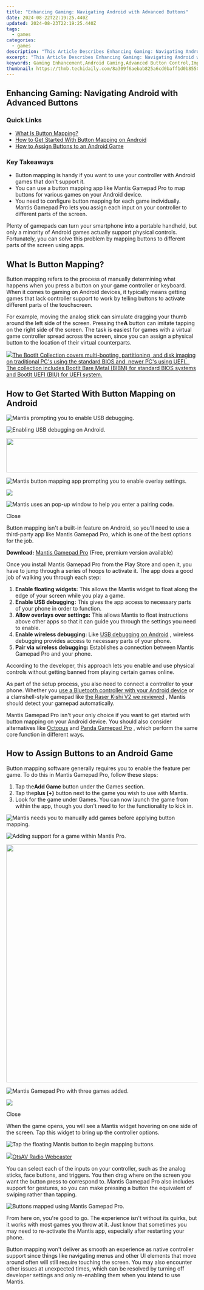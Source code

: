 ```yaml
---
title: "Enhancing Gaming: Navigating Android with Advanced Buttons"
date: 2024-08-22T22:19:25.440Z
updated: 2024-08-23T22:19:25.440Z
tags:
  - games
categories:
  - games
description: "This Article Describes Enhancing Gaming: Navigating Android with Advanced Buttons"
excerpt: "This Article Describes Enhancing Gaming: Navigating Android with Advanced Buttons"
keywords: Gaming Enhancement,Android Gaming,Advanced Button Control,Improved Mobile Gameplay,High-Performance Android,Buttons in Games,Innovative Touch Features
thumbnail: https://thmb.techidaily.com/8a309f6aebab825a6cd0baff1d0b8550d45fadce34f31fb21e5a5f2109ae3299.jpg
---
```


## Enhancing Gaming: Navigating Android with Advanced Buttons

### Quick Links

* [What Is Button Mapping?](#what-is-button-mapping)
* [How to Get Started With Button Mapping on Android](#how-to-get-started-with-button-mapping-on-android)
* [How to Assign Buttons to an Android Game](#how-to-assign-buttons-to-an-android-game)

### Key Takeaways

* Button mapping is handy if you want to use your controller with Android games that don't support it.
* You can use a button mapping app like Mantis Gamepad Pro to map buttons for various games on your Android device.
* You need to configure button mapping for each game individually. Mantis Gamepad Pro lets you assign each input on your controller to different parts of the screen.

 Plenty of gamepads can turn your smartphone into a portable handheld, but only a minority of Android games actually support physical controls. Fortunately, you can solve this problem by mapping buttons to different parts of the screen using apps.

## What Is Button Mapping?

 Button mapping refers to the process of manually determining what happens when you press a button on your game controller or keyboard. When it comes to gaming on Android devices, it typically means getting games that lack controller support to work by telling buttons to activate different parts of the touchscreen.

 For example, moving the analog stick can simulate dragging your thumb around the left side of the screen. Pressing the**A** button can imitate tapping on the right side of the screen. The task is easiest for games with a virtual game controller spread across the screen, since you can assign a physical button to the location of their virtual counterparts.

<!-- affiliate ads begin -->
<a href="https://secure.2checkout.com/order/checkout.php?PRODS=45152810&QTY=1&AFFILIATE=108875&CART=1"> <img src="https://secure.avangate.com/images/merchant/842ca578342915ccb8ae069595ba7233/products/copy_bootit-ss1_178x139.jpg" border="0">The BootIt Collection covers multi-booting, partitioning, and disk imaging on traditional PC's using the standard BIOS and  newer PC's using UEFI.   The collection includes BootIt Bare Metal (BIBM) for standard BIOS systems and BootIt UEFI (BIU) for UEFI system. 
</a>
<!-- affiliate ads end -->
## How to Get Started With Button Mapping on Android
![Mantis prompting you to enable USB debugging.](https://static1.makeuseofimages.com/wordpress/wp-content/uploads/2023/12/mantis-button-mapping-usb-debugging.png)

![Enabling USB debugging on Android.](https://static1.makeuseofimages.com/wordpress/wp-content/uploads/2023/12/android-developer-settings-usb-debugging.png)

<!-- affiliate ads begin -->
<a href="https://natural-cycles.sjv.io/c/5597632/2072200/17885" target="_top" id="2072200"><img src="//a.impactradius-go.com/display-ad/17885-2072200" border="0" alt="" width="728" height="90"/></a><img height="0" width="0" src="https://imp.pxf.io/i/5597632/2072200/17885" style="position:absolute;visibility:hidden;" border="0" />
<!-- affiliate ads end -->
![Mantis button mapping app prompting you to enable overlay settings.](https://static1.makeuseofimages.com/wordpress/wp-content/uploads/2023/12/mantis-button-mapping-allow-overlay-settings.png)

<!-- affiliate ads begin -->
<a href="https://secure.2checkout.com/order/checkout.php?PRODS=4940317&QTY=1&AFFILIATE=108875&CART=1"><img src="https://secure.avangate.com/images/merchant/333ac5d90817d69113471fbb6e531bee/sps-partnership-728x90eng.png" border="0"></a>
<!-- affiliate ads end -->
![Mantis uses an pop-up window to help you enter a pairing code.](https://static1.makeuseofimages.com/wordpress/wp-content/uploads/2023/12/mantis-overlay-settings-pair.png)

Close

 Button mapping isn't a built-in feature on Android, so you'll need to use a third-party app like Mantis Gamepad Pro, which is one of the best options for the job.

**Download:** [Mantis Gamepad Pro](https://www.anrdoezrs.net/links/7251228/type/dlg/sid/UUmuoUeUpU2031380/https://play.google.com/store/apps/details?id=app.mantispro.gamepad) (Free, premium version available)

 Once you install Mantis Gamepad Pro from the Play Store and open it, you have to jump through a series of hoops to activate it. The app does a good job of walking you through each step:

1. **Enable floating widgets:** This allows the Mantis widget to float along the edge of your screen while you play a game.
2. **Enable USB debugging:** This gives the app access to necessary parts of your phone in order to function.
3. **Allow overlays over settings:** This allows Mantis to float instructions above other apps so that it can guide you through the settings you need to enable.
4. **Enable wireless debugging:** Like [USB debugging on Android](https://www.makeuseof.com/tag/what-is-usb-debugging-mode-on-android-makeuseof-explains/) , wireless debugging provides access to necessary parts of your phone.
5. **Pair via wireless debugging:** Establishes a connection between Mantis Gamepad Pro and your phone.

 According to the developer, this approach lets you enable and use physical controls without getting banned from playing certain games online.

 As part of the setup process, you also need to connect a controller to your phone. Whether you [use a Bluetooth controller with your Android device](https://www.makeuseof.com/tag/how-to-connect-a-game-controller-to-android-for-console-like-gameplay-si/) or a clamshell-style gamepad like [the Raser Kishi V2 we reviewed](http://makeuseof.com/razer-kishi-v2-review/) , Mantis should detect your gamepad automatically.

 Mantis Gamepad Pro isn't your only choice if you want to get started with button mapping on your Android device. You should also consider alternatives like [Octopus](https://www.anrdoezrs.net/links/7251228/type/dlg/sid/UUmuoUeUpU2031380/https://play.google.com/store/apps/details?id=com.chaozhuo.gameassistant&hl=en&gl=US) and [Panda Gamepad Pro](https://www.anrdoezrs.net/links/7251228/type/dlg/sid/UUmuoUeUpU2031380/https://play.google.com/store/apps/details?id=com.panda.gamepad&hl=en&gl=US) , which perform the same core function in different ways.

## How to Assign Buttons to an Android Game

 Button mapping software generally requires you to enable the feature per game. To do this in Mantis Gamepad Pro, follow these steps:

1. Tap the**Add Game** button under the Games section.
2. Tap the**plus (+)** button next to the game you wish to use with Mantis.
3. Look for the game under Games. You can now launch the game from within the app, though you don't need to for the functionality to kick in.

![Mantis needs you to manually add games before applying button mapping.](https://static1.makeuseofimages.com/wordpress/wp-content/uploads/2023/12/mantis-add-game.png)

![Adding support for a game within Mantis Pro.](https://static1.makeuseofimages.com/wordpress/wp-content/uploads/2023/12/mantis-pro-add-games.png)

<!-- affiliate ads begin -->
<a href="https://electronicx.pxf.io/c/5597632/1872496/14483" target="_top" id="1872496"><img src="//a.impactradius-go.com/display-ad/14483-1872496" border="0" alt="" width="750" height="625"/></a><img height="0" width="0" src="https://imp.pxf.io/i/5597632/1872496/14483" style="position:absolute;visibility:hidden;" border="0" />
<!-- affiliate ads end -->
![Mantis Gamepad Pro with three games added.](https://static1.makeuseofimages.com/wordpress/wp-content/uploads/2023/12/mantis-three-games-added.png)

<!-- affiliate ads begin -->
<a href="https://secure.2checkout.com/order/checkout.php?PRODS=4729320&QTY=1&AFFILIATE=108875&CART=1"><img src="https://secure.avangate.com/images/merchant/f7f07e7dab09533bc71247a5b29a7373/products/2_iDeviceMessageBox.png" border="0"></a>
<!-- affiliate ads end -->
Close

 When the game opens, you will see a Mantis widget hovering on one side of the screen. Tap this widget to bring up the controller options.

![Tap the floating Mantis button to begin mapping buttons.](https://static1.makeuseofimages.com/wordpress/wp-content/uploads/2023/12/mantis-floating-button.png)

<!-- affiliate ads begin -->
<a href="https://otszone.ots7.com/order/checkout.php?PRODS=4713322&QTY=1&AFFILIATE=108875&CART=1"><img src="https://green.ots7.com/screenshots/OtsAV/OtsAVRadio1.90-300x188.jpg" border="0">OtsAV Radio Webcaster</a>
<!-- affiliate ads end -->
 You can select each of the inputs on your controller, such as the analog sticks, face buttons, and triggers. You then drag where on the screen you want the button press to correspond to. Mantis Gamepad Pro also includes support for gestures, so you can make pressing a button the equivalent of swiping rather than tapping.

![Buttons mapped using Mantis Gamepad Pro.](https://static1.makeuseofimages.com/wordpress/wp-content/uploads/2023/12/mantis-button-map-controls.png)

 From here on, you're good to go. The experience isn't without its quirks, but it works with most games you throw at it. Just know that sometimes you may need to re-activate the Mantis app, especially after restarting your phone.

 Button mapping won't deliver as smooth an experience as native controller support since things like navigating menus and other UI elements that move around often will still require touching the screen. You may also encounter other issues at unexpected times, which can be resolved by turning off developer settings and only re-enabling them when you intend to use Mantis.


<ins class="adsbygoogle"
     style="display:block"
     data-ad-format="autorelaxed"
     data-ad-client="ca-pub-7571918770474297"
     data-ad-slot="1223367746"></ins>



<ins class="adsbygoogle"
     style="display:block"
     data-ad-client="ca-pub-7571918770474297"
     data-ad-slot="8358498916"
     data-ad-format="auto"
     data-full-width-responsive="true"></ins>






